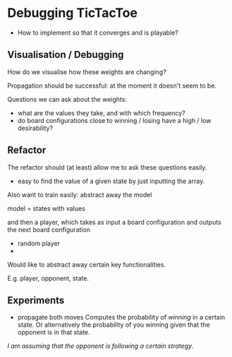 # Debugging TicTacToe

- How to implement so that it converges and is playable?


## Visualisation / Debugging

How do we visualise how these weights are changing?

Propagation should be successful: at the moment it doesn't seem to be.

Questions we can ask about the weights:

- what are the values they take, and with which frequency?
- do board configurations close to winning / losing have a high / low desirability?


## Refactor

The refactor should (at least) allow me to ask these questions easily.

- easy to find the value of a given state by just inputting the array.

Also want to train easily: abstract away the model

model = states with values

and then a player, which takes as input a board configuration and outputs the next board configuration

- random player
-

Would like to abstract away certain key functionalities.

E.g. player, opponent, state.


## Experiments

- propagate both moves
Computes the probability of *winning* in a certain state. Or alternatively
the probability of you winning given that the opponent is in that state.

*I am assuming that the opponent is following a certain strategy*.
